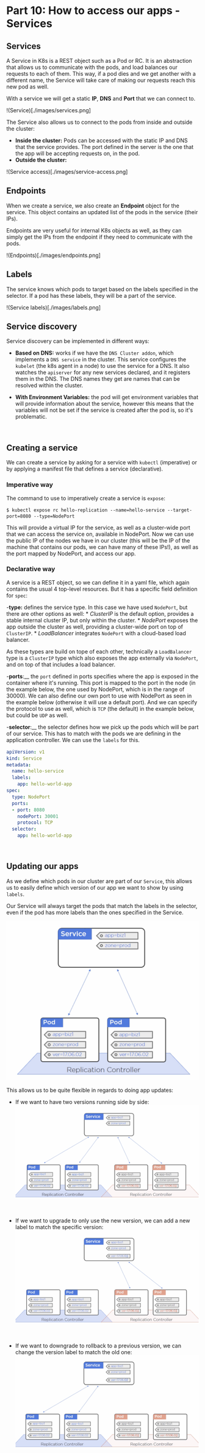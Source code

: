 # Part 10: How to access our apps - Services

## Services

A Service in K8s is a REST object such as a Pod or RC. It is an abstraction that allows us to communicate with the pods, and load balances our requests to each of them. This way, if a pod dies and we get another with a different name, the Service will take care of making our requests reach this new pod as well.

With a service we will get a static __IP__, __DNS__ and __Port__ that we can connect to.

!(Service)[./images/services.png]
<br/>

The Service also allows us to connect to the pods from inside and outside the cluster:

  - __Inside the cluster:__ Pods can be accessed with the static IP and DNS that the service provides. The port defined in the server is the one that the app will be accepting requests on, in the pod.
  - __Outside the cluster:__ 

!(Service access)[./images/service-access.png]
<br/>

## Endpoints

When we create a service, we also create an __Endpoint__ object for the service. This object contains an updated list of the pods in the service (their IPs).

Endpoints are very useful for internal K8s objects as well, as they can simply get the IPs from the endpoint if they need to communicate with the pods.

!(Endpoints)[./images/endpoints.png]
<br/>

## Labels

The service knows which pods to target based on the labels specified in the selector. If a pod has these labels, they will be a part of the service.

!(Service labels)[./images/labels.png]
<br/>

## Service discovery

Service discovery can be implemented in different ways:

- __Based on DNS:__  works if we have the `DNS Cluster addon`, which implements a `DNS service` in the cluster. This service configures the `kubelet` (the k8s agent in a node) to use the service for a DNS. It also watches the `apiserver` for any new services declared, and it registers them in the DNS. The DNS names they get are names that can be resolved within the cluster.

- __With Environment Variables:__ the pod will get environment variables that will provide information about the service, however this means that the variables will not be set if the service is created after the pod is, so it's problematic.
<br/>

## Creating a service

We can create a service by asking for a service with `kubectl` (imperative) or by applying a manifest file that defines a service (declarative).

### Imperative way

The command to use to imperatively create a service is `expose`:

```
$ kubectl expose rc hello-replication --name=hello-service --target-port=8080 --type=NodePort
```

This will provide a virtual IP for the service, as well as a cluster-wide port that we can access the service on, available in NodePort. Now we can use the public IP of the nodes we have in our cluster (this will be the IP of the machine that contains our pods, we can have many of these IPs!), as well as the port mapped by NodePort, and access our app.
<br/>

### Declarative way

A service is a REST object, so we can define it in a yaml file, which again contains the usual 4 top-level resources. But it has a specific field definition for `spec`:

  -__type:__ defines the service type. In this case we have used `NodePort`, but there are other options as well:
    * _ClusterIP_ is the default option, provides a stable internal cluster IP, but only within the cluster.
    * _NodePort_ exposes the app outside the cluster as well, providing a cluster-wide port on top of `ClusterIP`.
    * _LoadBalancer_ integrates `NodePort` with a cloud-based load balancer.

  As these types are build on tope of each other, technically a `LoadBalancer` type is a `ClusterIP` type which also exposes the app externally via `NodePort`, and on top of that includes a load balancer.

  -__ports__:__ the `port` defined in ports specifies where the app is exposed in the container where it's running. This port is mapped to the port in the node (in the example below, the one used by NodePort, which is in the range of 30000). We can also define our own port to use with NodePort as seen in the example below (otherwise it will use a default port). And we can specify the protocol to use as well, which is `TCP` (the default) in the example below, but could be `UDP` as well.

  -__selector__:__ the selector defines how we pick up the pods which will be part of our service. This has to match with the pods we are defining in the application controller. We can use the `labels` for this.

```yaml
apiVersion: v1
kind: Service
metadata:
  name: hello-service
  labels:
    app: hello-world-app
spec:
  type: NodePort
  ports:
  - port: 8080
    nodePort: 30001
    protocol: TCP
  selector:
    app: hello-world-app
```
<br/>

## Updating our apps

As we define which pods in our cluster are part of our `Service`, this allows us to easily define which version of our app we want to show by using `labels`.

Our Service will always target the pods that match the labels in the selector, even if the pod has more labels than the ones specified in the Service.

![Service Labels](./images/service-labels2.png)
<br/>

This allows us to be quite flexible in regards to doing app updates:

- If we want to have two versions running side by side:
![Two versions](./images/two_versions.png)
<br/>

- If we want to upgrade to only use the new version, we can add a new label to match the specific version:
![Upgrade](./images/upgrade.png)
<br/>

- If we want to downgrade to rollback to a previous version, we can change the version label to match the old one:
![Downgrade](./images/downgrade.png)
<br/>
